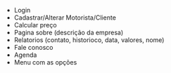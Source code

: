 - Login 
- Cadastrar/Alterar Motorista/Cliente 
- Calcular preço 
- Pagina sobre (descrição da empresa)
- Relatorios (contato, historioco, data, valores, nome)
- Fale conosco
- Agenda
- Menu com as opções
  
